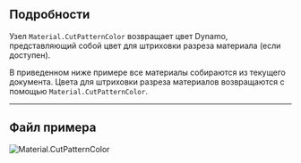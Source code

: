 ## Подробности

Узел `Material.CutPatternColor` возвращает цвет Dynamo, представляющий собой цвет для штриховки разреза материала (если доступен).

В приведенном ниже примере все материалы собираются из текущего документа. Цвета для штриховки разреза материалов возвращаются с помощью `Material.CutPatternColor`.

___
## Файл примера

![Material.CutPatternColor](./Revit.Elements.Material.CutPatternColor_img.jpg)
